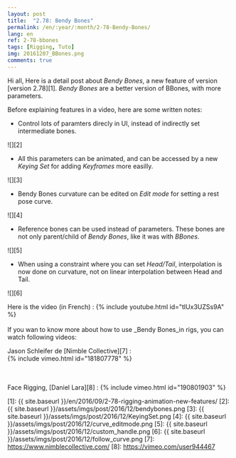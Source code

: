 ```yaml
---
layout: post
title:  "2.78: Bendy Bones"
permalink: /en/:year/:month/2-78-Bendy-Bones/
lang: en
ref: 2-78-bbones
tags: [Rigging, Tuto]
img: 20161207_BBones.png
comments: true
---
```


Hi all,
Here is a detail post about _Bendy Bones_, a new feature of version [version 2.78][1]. _Bendy Bones_ are a better version of BBones, with more parameters.

Before explaining features in a video, here are some written notes:  

* Control lots of paramters direcly in UI, instead of indirectly set intermediate bones.

![][2]

* All this parameters can be animated, and can be accessed by a new _Keying Set_ for adding _Keyframes_ more easilly.

![][3]

* Bendy Bones curvature can be edited on _Edit mode_ for setting a rest pose curve.

![][4]

* Reference bones can be used instead of parameters. These bones are not only parent/child of _Bendy Bones_, like it was with _BBones_.

![][5]

* When using a constraint where you can set _Head/Tail_, interpolation is now done on curvature, not on linear interpolation between Head and Tail.

![][6]

Here is the video (in French) :
{% include youtube.html id="tIUx3UZSs9A" %}
<br/>
<br/>
If you wan to know more about how to use _Bendy Bones_in rigs, you can watch following videos:  

Jason Schleifer de [Nimble Collective][7] :  
{% include vimeo.html id="181807778" %}

<br/>
<br/>
Face Rigging,  [Daniel Lara][8] :  
{% include vimeo.html id="190801903" %}

[1]: {{ site.baseurl }}/en/2016/09/2-78-rigging-animation-new-features/
[2]: {{ site.baseurl }}/assets/imgs/post/2016/12/bendybones.png
[3]: {{ site.baseurl }}/assets/imgs/post/2016/12/KeyingSet.png
[4]: {{ site.baseurl }}/assets/imgs/post/2016/12/curve_editmode.png
[5]: {{ site.baseurl }}/assets/imgs/post/2016/12/custom_handle.png
[6]: {{ site.baseurl }}/assets/imgs/post/2016/12/follow_curve.png
[7]: https://www.nimblecollective.com/
[8]: https://vimeo.com/user944467
